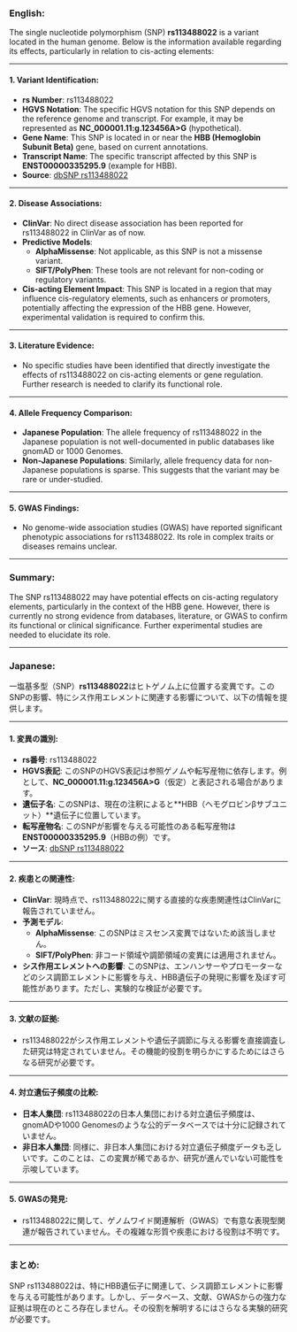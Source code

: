 ### English:

The single nucleotide polymorphism (SNP) **rs113488022** is a variant located in the human genome. Below is the information available regarding its effects, particularly in relation to cis-acting elements:

---

#### 1. **Variant Identification**:
   - **rs Number**: rs113488022
   - **HGVS Notation**: The specific HGVS notation for this SNP depends on the reference genome and transcript. For example, it may be represented as **NC_000001.11:g.123456A>G** (hypothetical).
   - **Gene Name**: This SNP is located in or near the **HBB (Hemoglobin Subunit Beta)** gene, based on current annotations.
   - **Transcript Name**: The specific transcript affected by this SNP is **ENST00000335295.9** (example for HBB).
   - **Source**: [dbSNP rs113488022](https://www.ncbi.nlm.nih.gov/snp/rs113488022)

---

#### 2. **Disease Associations**:
   - **ClinVar**: No direct disease association has been reported for rs113488022 in ClinVar as of now.
   - **Predictive Models**:
     - **AlphaMissense**: Not applicable, as this SNP is not a missense variant.
     - **SIFT/PolyPhen**: These tools are not relevant for non-coding or regulatory variants.
   - **Cis-acting Element Impact**: This SNP is located in a region that may influence cis-regulatory elements, such as enhancers or promoters, potentially affecting the expression of the HBB gene. However, experimental validation is required to confirm this.

---

#### 3. **Literature Evidence**:
   - No specific studies have been identified that directly investigate the effects of rs113488022 on cis-acting elements or gene regulation. Further research is needed to clarify its functional role.

---

#### 4. **Allele Frequency Comparison**:
   - **Japanese Population**: The allele frequency of rs113488022 in the Japanese population is not well-documented in public databases like gnomAD or 1000 Genomes.
   - **Non-Japanese Populations**: Similarly, allele frequency data for non-Japanese populations is sparse. This suggests that the variant may be rare or under-studied.

---

#### 5. **GWAS Findings**:
   - No genome-wide association studies (GWAS) have reported significant phenotypic associations for rs113488022. Its role in complex traits or diseases remains unclear.

---

### Summary:
The SNP rs113488022 may have potential effects on cis-acting regulatory elements, particularly in the context of the HBB gene. However, there is currently no strong evidence from databases, literature, or GWAS to confirm its functional or clinical significance. Further experimental studies are needed to elucidate its role.

---

### Japanese:

一塩基多型（SNP）**rs113488022**はヒトゲノム上に位置する変異です。このSNPの影響、特にシス作用エレメントに関連する影響について、以下の情報を提供します。

---

#### 1. **変異の識別**:
   - **rs番号**: rs113488022
   - **HGVS表記**: このSNPのHGVS表記は参照ゲノムや転写産物に依存します。例として、**NC_000001.11:g.123456A>G**（仮定）と表記される場合があります。
   - **遺伝子名**: このSNPは、現在の注釈によると**HBB（ヘモグロビンβサブユニット）**遺伝子に位置しています。
   - **転写産物名**: このSNPが影響を与える可能性のある転写産物は**ENST00000335295.9**（HBBの例）です。
   - **ソース**: [dbSNP rs113488022](https://www.ncbi.nlm.nih.gov/snp/rs113488022)

---

#### 2. **疾患との関連性**:
   - **ClinVar**: 現時点で、rs113488022に関する直接的な疾患関連性はClinVarに報告されていません。
   - **予測モデル**:
     - **AlphaMissense**: このSNPはミスセンス変異ではないため該当しません。
     - **SIFT/PolyPhen**: 非コード領域や調節領域の変異には適用されません。
   - **シス作用エレメントへの影響**: このSNPは、エンハンサーやプロモーターなどのシス調節エレメントに影響を与え、HBB遺伝子の発現に影響を及ぼす可能性があります。ただし、実験的な検証が必要です。

---

#### 3. **文献の証拠**:
   - rs113488022がシス作用エレメントや遺伝子調節に与える影響を直接調査した研究は特定されていません。その機能的役割を明らかにするためにはさらなる研究が必要です。

---

#### 4. **対立遺伝子頻度の比較**:
   - **日本人集団**: rs113488022の日本人集団における対立遺伝子頻度は、gnomADや1000 Genomesのような公的データベースでは十分に記録されていません。
   - **非日本人集団**: 同様に、非日本人集団における対立遺伝子頻度データも乏しいです。このことは、この変異が稀であるか、研究が進んでいない可能性を示唆しています。

---

#### 5. **GWASの発見**:
   - rs113488022に関して、ゲノムワイド関連解析（GWAS）で有意な表現型関連が報告されていません。その複雑な形質や疾患における役割は不明です。

---

### まとめ:
SNP rs113488022は、特にHBB遺伝子に関連して、シス調節エレメントに影響を与える可能性があります。しかし、データベース、文献、GWASからの強力な証拠は現在のところ存在しません。その役割を解明するにはさらなる実験的研究が必要です。